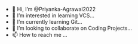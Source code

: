 - 👋 Hi, I’m @Priyanka-Agrawal2022
- 👀 I’m interested in learning VCS...
- 🌱 I’m currently learning Git...
- 💞️ I’m looking to collaborate on Coding Projects...
- 📫 How to reach me ...

<!---
Priyanka-Agrawal2022/Priyanka-Agrawal2022 is a ✨ special ✨ repository because its `README.md` (this file) appears on your GitHub profile.
You can click the Preview link to take a look at your changes.
--->
